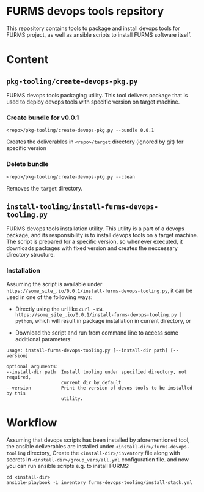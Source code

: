 # FURMS devops tools repsitory
This repository contains tools to package and install devops tools for FURMS project, as well as ansible scripts to install FURMS software itself.

# Content

## `pkg-tooling/create-devops-pkg.py`
FURMS devops tools packaging utility. This tool delivers package that is used to deploy devops tools with specific version on target machine.

### Create bundle for v0.0.1
    <repo>/pkg-tooling/create-devops-pkg.py --bundle 0.0.1
Creates the deliverables in `<repo>/target` directory (ignored by git) for specific version

### Delete bundle
    <repo>/pkg-tooling/create-devops-pkg.py --clean
Removes the `target` directory.


## `install-tooling/install-furms-devops-tooling.py`
FURMS devops tools installation utility. This utility is a part of a devops package, and its responsibility is to install
devops tools on a target machine. The script is prepared for a specific version, so whenever executed, it downloads packages
with fixed version and creates the neccessary directory structure.

### Installation
Assuming the script is available under `https://some_site_.io/0.0.1/install-furms-devops-tooling.py`, it can be used in one of the following ways:

* Directly using the url like `curl -sSL https://some_site_.io/0.0.1/install-furms-devops-tooling.py | python`, which will result in
package installation in current directory, or

* Download the script and run from command line to access some additional parameters:
```
usage: install-furms-devops-tooling.py [--install-dir path] [--version]

optional arguments:
--install-dir path  Install tooling under specified directory, not required,
                    current dir by default
--version           Print the version of devos tools to be installed by this
                    utility.
```

# Workflow
Assuming that devops scripts has been installed by aforementioned tool, the ansible deliverables are installed under `<install-dir>/furms-devops-tooling` directory,
Create the `<install-dir>/inventory` file along with secrets in `<install-dir>/group_vars/all.yml` configuration file. 
and now you can run ansible scripts e.g. to install FURMS:
```
cd <install-dir>
ansible-playbook -i inventory furms-devops-tooling/install-stack.yml 
```